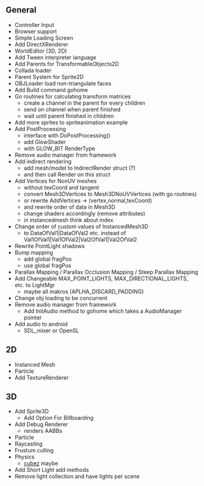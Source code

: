 ## General

+ Controller Input
+ Browser support
+ Simple Loading Screen
+ Add DirectXRenderer
+ WorldEditor (3D, 2D)
+ Add Tween interpreter language
+ Add Parents for TransformableObjects2D
+ Collada loader
+ Parent System for Sprite2D
+ OBJLoader load non-triangulate faces
+ Add Build command gohome
+ Go routines for calculating transform matrices
    - create a channel in the parent for every children
    - send on channel when parent finished
    - wait until parent finished in children
+ Add more sprites to spriteanimation example
+ Add PostProcessing
    - interface with DoPostProcessing()
    - add GlowShader
    - with GLOW_BIT RenderType
+ Remove audio manager from framework
+ Add indirect rendering
    - add mesh/model to IndirectRender struct (?)
    - and then call Render on this struct
+ Add Vertices for NonUV meshes
    - without texCoord and tangent
    - convert Mesh3DVertices to Mesh3DNoUVVertices (with go routines)
    - or rewrite AddVertices -> (vertex,normal,texCoord)
    - and rewrite order of data in Mesh3D
    - change shaders accordingly (remove attributes)
    - in instancedmesh think about index
+ Change order of custom values of InstancedMesh3D
    - to DataOfVal1|DataOfVal2 etc. instead of Val1OfVal1|Val1OfVal2|Val2OfVal1|Val2OfVal2
+ Rewrite PointLight shadows
+ Bump mapping
    - add global fragPos
    - use global fragPos
+ Parallax Mapping / Parallax Occlusion Mapping / Steep Parallax Mapping
+ Add Changeable MAX_POINT_LIGHTS, MAX_DIRECTIONAL_LIGHTS, etc. to LightMgr
    - maybe all makros (APLHA_DISCARD_PADDING)
+ Change obj loading to be concurrent
+ Remove audio manager from framework
	- Add InitAudio method to gohome which takes a AudioManager pointer
+ Add audio to android
    - SDL_mixer or OpenSL

## 2D

+ Instanced Mesh
+ Particle
+ Add TextureRenderer

## 3D

+ Add Sprite3D
    - Add Option For Billboarding
+ Add Debug Renderer
    - renders AABBs
+ Particle
+ Raycasting
+ Frustum culling
+ Physics
	- [cubez](https://github.com/tbogdala/cubez) maybe
+ Add Short Light add methods
+ Remove light collection and have lights per scene
